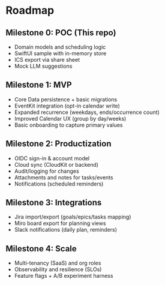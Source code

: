 # Roadmap

## Milestone 0: POC (This repo)
- Domain models and scheduling logic
- SwiftUI sample with in-memory store
- ICS export via share sheet
- Mock LLM suggestions

## Milestone 1: MVP
- Core Data persistence + basic migrations
- EventKit integration (opt-in calendar write)
- Expanded recurrence (weekdays, ends/occurrence count)
- Improved Calendar UX (group by day/weeks)
- Basic onboarding to capture primary values

## Milestone 2: Productization
- OIDC sign-in & account model
- Cloud sync (CloudKit or backend)
- Audit/logging for changes
- Attachments and notes for tasks/events
- Notifications (scheduled reminders)

## Milestone 3: Integrations
- Jira import/export (goals/epics/tasks mapping)
- Miro board export for planning views
- Slack notifications (daily plan, reminders)

## Milestone 4: Scale
- Multi-tenancy (SaaS) and org roles
- Observability and resilience (SLOs)
- Feature flags + A/B experiment harness

